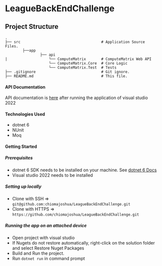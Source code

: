 ﻿# LeagueBackEndChallenge


## Project Structure

    .
    ├── src                                     # Application Source Files.
            ├──app
                    ├── api
    |                   └── ComputeMatrix       # ComputeMatrix Web API
                        └── ComputeMatrix.Core  # Core Logic
                        └── ComputeMatrix.Test  # Tests
    ├── .gitignore                              # Git ignore.
    ├── README.md                               # This file.
    

#### API Documentation
API documentation is [here](https://{deployedLocation}/swagger) after running the application of visual studio 2022

#### Technologies Used
- dotnet 6
- NUnit 
- Moq

#### Getting Started

##### Prerequisites
- dotnet 6 SDK needs to be installed on your machine. See [dotnet 6 Docs](https://dotnet.microsoft.com/en-us/download/dotnet/6.0)
- Visual studio 2022 needs to be installed

##### Setting up locally
- Clone with SSH => `git@github.com:chiomajoshua/LeagueBackEndChallenge.git`
- Clone with HTTPS => `https://github.com/chiomajoshua/LeagueBackEndChallenge.git`


##### Running the app on an attached device
- Open project with visual studio
- If Nugets do not restore automatically, right-click on the solution folder and select Restore Nuget Packages
- Build and Run the project.
- Run `dotnet run` in command prompt

    